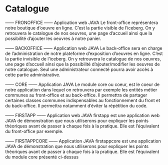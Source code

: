 # Catalogue

—— FRONOFFICE —— 
Application web JAVA 
Le front-office représentera notre boutique d’oeuvre en ligne. C’est la partie visible de l’iceberg. 
On y retrouvera le catalogue de nos oeuvres, une page d’accueil ainsi que la possibilité d’ajouter 
les oeuvres à notre panier.

—— BACKOFFICE —— 
Application web JAVA 
Le back-office sera en charge de l’administration de notre plateforme d’exposition d’oeuvres en 
ligne. C’est la partie invisible de l’iceberg. On y retrouvera le catalogue de nos oeuvres, une page 
d’accueil ainsi que la possibilité d’ajouter/modifier les oeuvres de notre catalogue. Seul une 
administrateur connecté pourra avoir accès à cette partie administrative.

—— CORE —— 
Application JAVA 
Le module core ou coeur, est le coeur de notre application dans lequel on retrouvera par exemple 
les entités métier communes au front-office et au back-office. Il permettra de partager certaines 
classes communes indispensables au fonctionnement du front et du back-office. Il permettra 
notamment d’éviter la répétition du code.

—— FIRSTAPP —— 
Application web JAVA 
firstapp est une application web JAVA de démonstration que nous utiliserons pour expliquer les 
points théoriques avant de passer à chaque fois à la pratique. Elle est l’équivalent du front-office 
par exemple.

—— FIRSTAPPCORE —— 
Application JAVA 
firstappcore est une application JAVA de démonstration que nous utiliserons pour expliquer les 
points théoriques avant de passer à chaque fois à la pratique. Elle est l’équivalent du module core 
présenté ci-dessus
